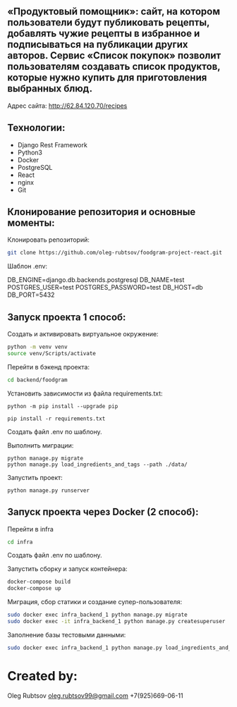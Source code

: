 ## «Продуктовый помощник»: сайт, на котором пользователи будут публиковать рецепты, добавлять чужие рецепты в избранное и подписываться на публикации других авторов. Сервис «Список покупок» позволит пользователям создавать список продуктов, которые нужно купить для приготовления выбранных блюд.

Адрес сайта: http://62.84.120.70/recipes

## Технологии:

- Django Rest Framework
- Python3
- Docker
- PostgreSQL
- React
- nginx
- Git


## Клонирование репозитория и основные моменты:

Клонировать репозиторий:

```sh
git clone https://github.com/oleg-rubtsov/foodgram-project-react.git
```

Шаблон .env:

DB_ENGINE=django.db.backends.postgresql
DB_NAME=test
POSTGRES_USER=test
POSTGRES_PASSWORD=test
DB_HOST=db
DB_PORT=5432

## Запуск проекта 1 способ: 

Cоздать и активировать виртуальное окружение:

```sh
python -m venv venv
source venv/Scripts/activate
```
Перейти в бэкенд проекта:
 
```sh
cd backend/foodgram
```
Установить зависимости из файла requirements.txt:

```
python -m pip install --upgrade pip
```

```
pip install -r requirements.txt
```
Создать файл .env по шаблону.

Выполнить миграции:

```
python manage.py migrate
python manage.py load_ingredients_and_tags --path ./data/
```
Запустить проект:

```
python manage.py runserver
```

## Запуск проекта через Docker (2 способ):
Перейти в infra
```sh
cd infra
```
Создать файл .env по шаблону.

Запустить сборку и запуск контейнера:
```sh
docker-compose build
docker-compose up
```
Миграция, сбор статики и создание супер-пользователя:
```sh
sudo docker exec infra_backend_1 python manage.py migrate
sudo docker exec -it infra_backend_1 python manage.py createsuperuser
```
Заполнение базы тестовыми данными:
```sh
sudo docker exec infra_backend_1 python manage.py load_ingredients_and_tags
```
# Created by:

Oleg Rubtsov
oleg.rubtsov99@gmail.com
+7(925)669-06-11

